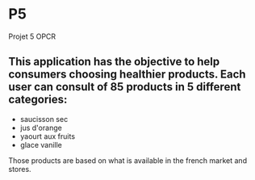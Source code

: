# P5
Projet 5 OPCR

This application has the objective to help consumers choosing healthier products.
Each user can consult of 85 products in 5 different categories:
-
 - saucisson sec
 - jus d'orange
 - yaourt aux fruits
 - glace vanille

Those products are based on what is available in the french market and stores.


